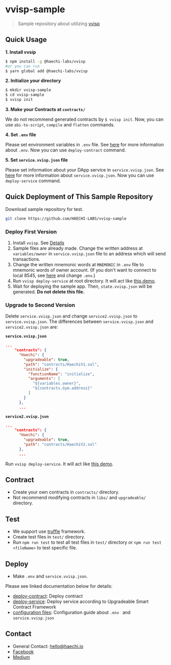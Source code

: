 # vvisp-sample

> Sample repository about utilizing [vvisp](https://github.com/HAECHI-LABS/vvisp)

## Quick Usage
**1. Install vvsip**
```bash
$ npm install -g @haechi-labs/vvisp
#or you can run
$ yarn global add @haechi-labs/vvisp
```
**2. Initialize your directory**
```bash
$ mkdir vvisp-sample
$ cd vvisp-sample
$ vvisp init
```
**3. Make your Contracts at `contracts/`**

We do not recommend generated contracts by `$ vvisp init`.
Now, you can use `abi-to-script`, `compile` and `flatten` commands.

**4. Set `.env` file**

Please set environment variables in `.env` file.
See [here](https://github.com/HAECHI-LABS/vvisp/blob/dev/CONFIGURATION.md#env) for more information about `.env`.
Now you can use `deploy-contract` command.

**5. Set `service.vvisp.json` file**

Please set information about your DApp service in `service.vvisp.json`.
See [here](https://github.com/HAECHI-LABS/vvisp/blob/dev/CONFIGURATION.md#service) for more information about `service.vvisp.json`.
Now you can use `deploy-service` command.


## Quick Deployment of This Sample Repository
Download sample repository for test.
```bash
git clone https://github.com/HAECHI-LABS/vvisp-sample
```
### Deploy First Version

1. Install `vvisp`. See [Details](https://github.com/HAECHI-LABS/vvisp#usage)
1. Sample files are already made.
Change the written address at `variables/owner` in `service.vvisp.json` file to an address which will send transactions.
1. Change the written mnemonic words at `MNEMONIC` in `.env` file to mnemonic words of owner account.
(If you don't want to connect to local 8545, see [here](https://github.com/HAECHI-LABS/vvisp/blob/dev/CONFIGURATION.md#env) and change `.env`.)
1. Run `vvisp deploy-service` at root directory.
It will act like [this demo](https://youtu.be/tEpBaaZDGpw).
1. Wait for deploying the sample app.
Then, `state.vvisp.json` will be generated. **Do not delete this file.**

### Upgrade to Second Version
Delete `service.vvisp.json` and change `service2.vvisp.json` to `service.vvisp.json`.
The differences between `service.vvisp.json` and `service2.vvisp.json` are:

**`service.vvisp.json`**
```json
...
    "contracts": {
      "Haechi": {
        "upgradeable": true,
        "path": "contracts/HaechiV1.sol",
        "initialize": {
          "functionName": "initialize",
          "arguments": [
            "${variables.owner}",
            "${contracts.Gym.address}"
          ]
        }
      },
      ...
```
**`service2.vvisp.json`** 
```json
...
    "contracts": {
      "Haechi": {
        "upgradeable": true,
        "path": "contracts/HaechiV2.sol"
      },
      ...
```
Run `vvisp deploy-service`.
It will act like [this demo](https://youtu.be/f4WaBhsk_IQ).

## Contract

- Create your own contracts in `contracts/` directory.
- Not recommend modifying contracts in `libs/` and `upgradeable/` directory.

## Test

- We support use [truffle](https://truffleframework.com/truffle) framework.
- Create test files in `test/` directory.
- Run `npm run test` to test all test files in `test/` directory or `npm run test <fileName>` to test specific file.

## Deploy

- Make `.env` and `service.vvisp.json`.

Please see linked documentation below for details:
- [deploy-contract](https://github.com/HAECHI-LABS/vvisp/commands/README.md#deploy-contract): Deploy contract
- [deploy-service](https://github.com/HAECHI-LABS/vvisp/commands/README.md#deploy-service): Deploy service according to Upgradeable Smart Contract Framework
- [configuration files](https://github.com/HAECHI-LABS/vvisp/CONFIGURATION.md): Configuration guide about `.env ` and `service.vvisp.json`

## Contact 

- General Contact: hello@haechi.io
- [Facebook](https://www.facebook.com/HAECHILABS/)
- [Medium](https://medium.com/haechi-labs)
